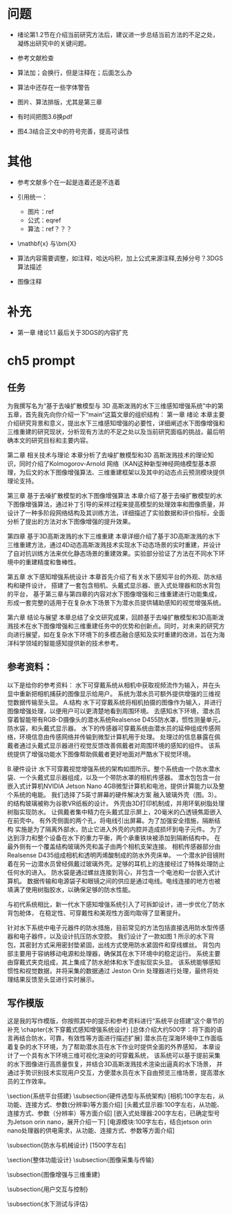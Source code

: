 # 问题
- 绪论第1.2节在介绍当前研究方法后，建议进一步总结当前方法的不足之处，凝练出研究中的关键问题。
- 参考文献检查

- 算法加；会换行，但是注释在；后面怎么办

- 算法中还存在一些字体警告

- 图片、算法排版，尤其是第三章
- 有时间把图3.6换pdf
- 图4.3结合正文中的符号完善，提高可读性

# 其他
- 参考文献多个在一起是连着还是不连着
- 引用统一：   
    - 图片：ref
    - 公式：eqref
    - 算法：ref？？？
- \mathbf{x} 与\bm{X}
- 算法内容需要调整，如注释，哈达吗积，加上公式来源注释,去掉分号？3DGS算法描述

- 图像注释


# 补充
- 第一章 绪论1.1 最后关于3DGS的内容扩充


















# ch5 prompt
## 任务
为我撰写名为“基于去噪扩散模型与 3D 高斯泼溅的水下三维感知增强系统”中的第五章，首先我先向你介绍一下“main”这篇文章的组织结构：
第一章 绪论
本章主要介绍研究背景和意义，提出水下三维感知增强的必要性，详细阐述水下图像增强和三维重建的研究现状，分析现有方法的不足之处以及当前研究面临的挑战，最后明确本文的研究目标和主要内容。

第二章 相关技术与理论
本章分析了去噪扩散模型和3D 高斯泼溅技术的理论知识，同时介绍了Kolmogorov-Arnold 网络（KAN这种新型神经网络模型基本原理，为后文的水下图像增强算法、三维重建框架以及其中的动态点云预测模块提供理论支持。

第三章 基于去噪扩散模型的水下图像增强算法
本章介绍了基于去噪扩散模型的水下图像增强算法，通过补丁引导的采样过程来提高模型的处理效率和图像质量，并设计了一种多阶段网络结构及其训练方法，详细描述了实验数据和评价指标，全面分析了提出的方法对水下图像增强的提升效果。

第四章 基于3D高斯泼溅的水下三维重建
本章详细介绍了基于3D高斯泼溅的水下三维重建方法，通过4D动态高斯泼溅技术实现水下动态场景的实时重建，并设计了自对抗训练方法来优化静态场景的重建效果。实验部分验证了方法在不同水下环境中的重建精度和鲁棒性。

第五章 水下感知增强系统设计
本章首先介绍了有关水下感知平台的外观、防水结构和硬件设计，
搭建了一套包含相机、头戴式显示器、嵌入式处理器和防水背包的平台，
基于第三章与第四章的内容对水下图像增强和三维重建进行功能集成，
形成一套完整的适用于在复杂水下场景下为潜水员提供辅助感知的视觉增强系统。

第六章 结论与展望
本章总结了全文研究成果，回顾基于去噪扩散模型和3D高斯泼溅技术在水下图像增强和三维重建任务中的优势和创新点。同时，对未来的研究方向进行展望，如在复杂水下环境下的多模态融合感知及实时重建的改进，旨在为海洋科学领域的智能感知提供新的技术参考。

## 参考资料：
以下是给你的参考资料：
水下可穿戴系统从相机中获取视频流作为输入，并在头显中重新把相机捕获的图像显示给用户。
系统为潜水员可额外提供增强的三维视觉数据传输至头显。
A.结构
水下可穿戴系统将相机拍摄的图像作为输入，并进行图像增强处理，以便用户可以更清楚地看到周围环境。
去感知水下环境，潜水员穿着智能带有RGB-D摄像头的潜水系统Realsense D455防水罩，惯性测量单元，防水袋，和头戴式显示器。
水下的传感器可穿戴系统由潜水员的延伸组成传感网络，环境信息由传感网络并传输到微型计算机用于处理。
处理过的信息暴露在佩戴者通过头戴式显示器进行视觉反馈改善佩戴者对周围环境的感知的组件。
该系统提供了增强功能水下图像帮助佩戴者更好地面对严酷水下视觉环境。


B.硬件设计
水下可穿戴视觉增强系统的架构如图所示。整个系统由一个防水潜水袋、一个头戴式显示器组成，以及一个带防水罩的相机传感器。
潜水包包含一台嵌入式计算机NVIDIA Jetson Nano 4GB微型计算机和电池，提供计算能力以及整个系统的电能。
我们选择了5英寸屏幕的硬件解决方案
融入玻璃外壳（图。3）。的结构玻璃被称为谷歌VR纸板的设计。
外壳由3D打印机制成，并用环氧树脂处理树脂实现防水。
让佩戴者集中精力在头戴式显示屏上，20毫米的凸透镜焦距嵌入在前壳中。
有外壳侧面的两个孔，将电线引出屏幕。为了加强安全措施，隔断结构
实施是为了隔离外部水，防止它进入外壳的内腔并造成损坏到电子元件。
为了达到浮力和整个设备在水下的重力平衡，两个承重铁块被添加到隔断结构中。
在最外侧有一个覆盖结构玻璃外壳和盖子由两个相机支架连接。
相机传感器部分由Realsense D435组成相机和透明丙烯酸制成的防水外壳床单。
一个潜水护目镜附着在另一边潜水员曾经佩戴过玻璃外壳。足够的耳机上的连接经过了特殊处理防止任何水的进入。
防水袋是通过螺丝连接到背心，并包含一个电池和一台嵌入式计算机。
数据传输和电源袋子和眼镜之间的供应是通过电线。电线连接的地方也被填满了使用树脂胶水，以确保足够的防水性能。

与初代系统相比，新一代水下感知增强系统引入了可拆卸设计，进一步优化了防水背包舱体，
在稳定性、可穿戴性和美观性方面均取得了显著提升。

针对水下系统中电子元器件的防水措施，目前常见的方法包括直接选用防水型传感器和电子器件，以及设计抗压防水空腔。
我们设计了一款如图 1 所示的水下背包，其密封方式采用密封垫紧固，出线方式使用防水紧固件和穿线螺丝。
背包内部主要用于容纳移动电源和处理器，确保其在水下环境中的稳定运行。
系统主要由穿戴式夹克组成，其上集成了防水舱体和水下虚拟现实头显。
该系统能够感知惯性和视觉数据，并将采集的数据通过 Jeston Orin 处理器进行处理，最终将处理结果反馈至头显进行实时展示。

## 写作模版
这是我的写作模版，你按照其中的提示和参考资料进行“系统平台搭建”这个章节的补充
\chapter{水下穿戴式感知增强系统设计}
[总体介绍大约500字：将下面的语言再结合防水，可靠，有效性等方面进行描述扩展]
潜水员在深海环境中工作面临着复杂的水下环境，为了帮助潜水员在水下作业时提供全面的外界感知，
本章设计了一个具有水下环境三维可视化渲染的可穿戴系统，
该系统可以基于提前采集的水下图像进行高质量恢复，并结合3D高斯泼溅技术渲染出逼真的水下场景，
并通过手势识别技术实现用户交互，方便潜水员在水下自由预览三维场景，提高潜水员的工作效率。

\section{系统平台搭建}
\subsection{硬件选型与系统架构} 
[相机:100字左右，从功能、连接方式、参数(分辨率)等方面介绍]
[头戴式显示器:100字左右，从功能、连接方式、参数（分辨率）等方面介绍]
[嵌入式处理器:200字左右，已确定型号为Jetson orin nano，展开介绍一下]
[电源模块:100字左右，结合jetson orin nano处理器的供电需求，从功能、连接方式、参数等方面介绍]

\subsection{防水与机械设计}
[1500字左右]

\section{整体功能设计}
\subsection{图像采集与传输}

\subsection{图像增强与三维重建}

\subsection{用户交互与控制}

\subsection{水下测试与评估}

